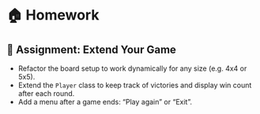# 🏠 Homework

## 🧩 Assignment: Extend Your Game

- Refactor the board setup to work dynamically for any size (e.g. 4x4 or 5x5).
- Extend the `Player` class to keep track of victories and display win count after each round.
- Add a menu after a game ends: “Play again” or “Exit”.
